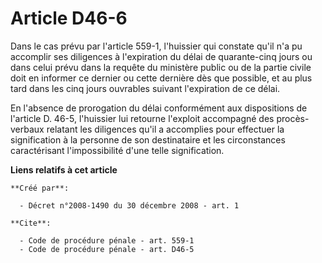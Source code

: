 # Article D46-6

Dans le cas prévu par l'article 559-1, l'huissier qui constate qu'il n'a pu accomplir ses diligences à l'expiration du délai
de quarante-cinq jours ou dans celui prévu dans la requête du ministère public ou de la partie civile doit en informer ce
dernier ou cette dernière dès que possible, et au plus tard dans les cinq jours ouvrables suivant l'expiration de ce délai. 

En l'absence de prorogation du délai conformément aux dispositions de l'article D. 46-5, l'huissier lui retourne l'exploit
accompagné des procès-verbaux relatant les diligences qu'il a accomplies pour effectuer la signification à la personne de son
destinataire et les circonstances caractérisant l'impossibilité d'une telle signification.

**Liens relatifs à cet article**

	**Créé par**:

	  - Décret n°2008-1490 du 30 décembre 2008 - art. 1

	**Cite**:

	  - Code de procédure pénale - art. 559-1
	  - Code de procédure pénale - art. D46-5
